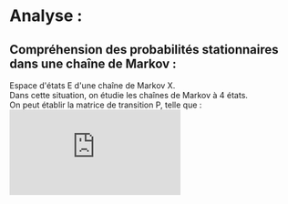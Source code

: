 # Analyse :

## Compréhension des probabilités stationnaires dans une chaîne de Markov : 

Espace d'états E d'une chaîne de Markov X. <br />
Dans cette situation, on étudie les chaînes de Markov à 4 états. <br />
On peut établir la matrice de transition P, telle que : ![equation](http://www.sciweavers.org/tex2img.php?eq=%20%5Cbegin%7Bbmatrix%7Dp%281%2C1%29%20%26%20p%282%2C1%29%20%26%20p%283%2C1%29%20%26%20p%284%2C1%29%20%5C%5Cp%281%2C2%29%20%26%20p%282%2C2%29%20%26%20p%283%2C2%29%20%26%20p%284%2C2%29%20%5C%5Cp%281%2C3%29%20%26%20p%282%2C3%29%20%26%20p%283%2C3%29%20%26%20p%284%2C3%29%20%5C%5Cp%281%2C4%29%20%26%20p%282%2C4%29%20%26%20p%283%2C4%29%20%26%20p%284%2C4%29%20%5Cend%7Bbmatrix%7D%20&bc=White&fc=Black&im=jpg&fs=12&ff=arev&edit=0) <br />




